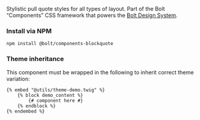 Stylistic pull quote styles for all types of layout. Part of the Bolt “Components” CSS framework that powers the [Bolt Design System](https://www.boltdesignsystem.com).

### Install via NPM
```
npm install @bolt/components-blockquote
```

### Theme inheritance
This component must be wrapped in the following to inherit correct theme variation:
```
{% embed "@utils/theme-demo.twig" %}
    {% block demo_content %}
        {# component here #}
    {% endblock %}
{% endembed %}
```